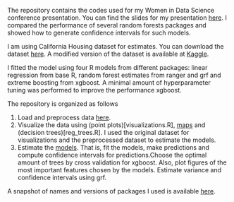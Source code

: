 The repository contains the codes used for my Women in Data Science conference presentation. You can find the slides for my presentation [here](https://www.dropbox.com/s/e6jpwi0y8eb8djg/grf_short.pdf?dl=0). I compared the performance of several random forests packages and showed how to generate confidence intervals for such models.

I am using California Housing dataset for estimates. You can download the dataset [here](https://www.dcc.fc.up.pt/~ltorgo/Regression/cal_housing.html). A modified version of the dataset is available at [Kaggle](https://www.kaggle.com/camnugent/california-housing-prices).

I fitted the model using four R models from different packages: linear regression from base R, random forest estimates from ranger and grf and extreme boosting from xgboost. A minimal amount of hyperparameter tuning was performed to improve the performance xgboost.

The repository is organized as follows
1. Load and preprocess data [here](main.R).
2. Visualize the data using (point plots)[visualizations.R], [maps](maps.R) and (decision trees)[reg_trees.R]. I used the original dataset for visualizations and the preprocessed dataset to estimate the models.
3. Estimate the [models](models.R). That is, fit the models, make predictions and compute confidence intervals for predictions.Choose the optimal amount of trees by cross validation for xgboost. Also, plot figures of the most important features chosen by the models. Estimate variance and confidence intervals using grf.

A snapshot of names and versions of packages I used is available [here](packrat.loc).
